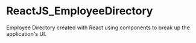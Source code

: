 # ReactJS_EmployeeDirectory
Employee Directory created with React using components to break up the application's UI.
